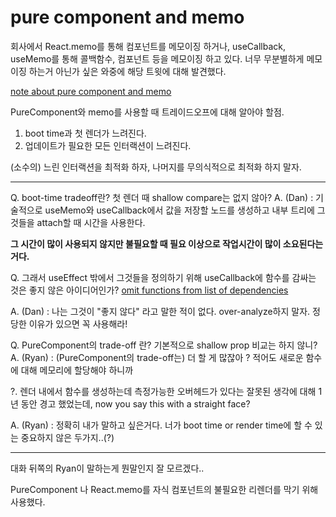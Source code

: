 # pure component and memo

회사에서 React.memo를 통해 컴포넌트를 메모이징 하거나, useCallback, useMemo를 통해 콜백함수, 컴포넌트 등을 메모이징 하고 있다. 너무 무분별하게 메모이징 하는거 아닌가 싶은 와중에 해당 트윗에 대해 발견했다.

[note about pure component and memo](https://twitter.com/ryanflorence/status/1131976648159424512)

PureComponent와 memo를 사용할 때 트레이드오프에 대해 알아야 할점.

1. boot time과 첫 렌더가 느려진다.
2. 업데이트가 필요한 모든 인터랙션이 느려진다.

(소수의) 느린 인터랙션을 최적화 하자, 나머지를 무의식적으로 최적화 하지 말자.

---

Q. boot-time tradeoff란? 첫 렌더 때 shallow compare는 없지 않아?
A. (Dan) : 기술적으로 useMemo와 useCallback에서 값을 저장할 노드를 생성하고 내부 트리에 그것들을 attach할 때 시간을 사용한다.

**그 시간이 많이 사용되지 않지만 불필요할 때 필요 이상으로 작업시간이 많이 소요된다는 거다.**

Q. 그래서 useEffect 밖에서 그것들을 정의하기 위해 useCallback에 함수를 감싸는 것은 좋지 않은 아이디어인가?
[omit functions from list of dependencies](https://reactjs.org/docs/hooks-faq.html#is-it-safe-to-omit-functions-from-the-list-of-dependencies)

A. (Dan) : 나는 그것이 "좋지 않다" 라고 말한 적이 없다. over-analyze하지 말자. 정당한 이유가 있으면 꼭 사용해라!

Q. PureComponent의 trade-off 란? 기본적으로 shallow prop 비교는 하지 않니?
A. (Ryan) : (PureComponent의 trade-off는) 더 할 게 많잖아 ? 적어도 새로운 함수에 대해 메모리에 할당해야 하니까

?. 렌더 내에서 함수를 생성하는데 측정가능한 오버헤드가 있다는 잘못된 생각에 대해 1년 동안 경고 했었는데, now you say this with a straight face?

A. (Ryan) : 정확히 내가 말하고 싶은거다. 너가 boot time or render time에 할 수 있는 중요하지 않은 두가지..(?)

---

대화 뒤쪽의 Ryan이 말하는게 뭔말인지 잘 모르겠다..

PureComponent 나 React.memo를 자식 컴포넌트의 불필요한 리렌더를 막기 위해 사용했다.
